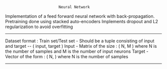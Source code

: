                             Neural Network

Implementation of a feed forward neural network with back-propagation.
Pretraining done using stacked auto-encoders
Implements dropout and L2 regularization to avoid overfitting

----------------------------------------------------------------

Dataset format : 
Train set/Test set - Should be a tuple consisting of input and target -- ( input, target )
Input - Matrix of the size : ( N, M ) where N is the number of samples and M is the number of input neurons
Target - Vector of the form : ( N, ) where N is the number of samples

----------------------------------------------------------------
